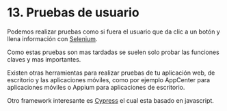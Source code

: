 # 13. Pruebas de usuario

Podemos realizar pruebas como si fuera el usuario que da clic a un botón y llena información con [Selenium](https://www.seleniumhq.org).

Como estas pruebas son mas tardadas se suelen solo probar las funciones claves y mas importantes.

Existen otras herramientas  para realizar pruebas de tu aplicación web, de escritorio y las aplicaciones móviles, como por ejemplo AppCenter para aplicaciones móviles o Appium para aplicaciones de escritorio.

Otro framework interesante es [Cypress](https://www.cypress.io) el cual esta basado en javascript.



